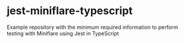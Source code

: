 # jest-miniflare-typescript
Example repository with the minimum required information to perform testing with Miniflare using Jest in TypeScript
